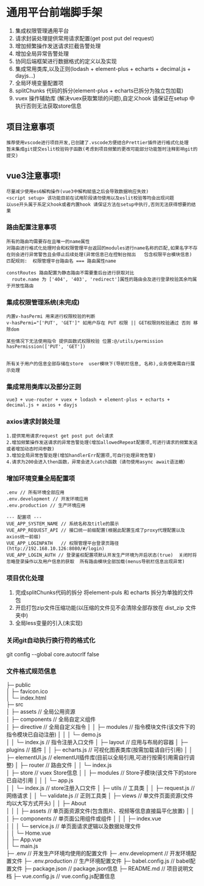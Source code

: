 <!--
 * @Description: 请输入当前文件描述
 * @Author: @Xin (834529118@qq.com)
 * @Date: 2021-04-19 10:06:21
 * @LastEditTime: 2022-11-14 17:55:58
 * @LastEditors: @Xin (834529118@qq.com)
-->
# 通用平台前端脚手架
1. 集成权限管理通用平台
2. 请求封装处理提供常用请求配置(get post put del request)
3. 增加频繁操作发送请求拦截告警处理
4. 增加全局异常告警处理
5. 协同后端框架进行数据格式的定义以及实现
6. 集成常用类库,以及正则(lodash + element-plus + echarts + decimal.js + dayjs...)
7. 全局环境变量配置项
8. splitChunks 代码的拆分(element-plus + echarts已拆分为独立包加载)
9. vuex 操作辅助库 (解决vuex获取繁琐的问题),自定义hook 请保证在setup 中执行否则无法获取store信息
## 项目注意事项
```
推荐使用vscode进行项目开发,已创建了.vscode方便结合Prettier插件进行格式化处理
暂未集成git提交eslit校验钩子函数(考虑到项目频繁的更改可能部分功能暂时注释影响git的提交)
```

## vue3注意事项!
```
尽量减少使用es6解构操作(vue3中解构赋值之后会导致数据响应失效)
<script setup> 该功能目前在试用阶段请勿使用以及eslit校验等均会出现问题
以use开头属于系定义hook或者内置hook 请保证方法在setup中执行,否则无法获得想要的结果
```

### 路由配置注意事项
```
所有的路由均需要存在且唯一的name属性
对路由进行格式化处理时会和权限管理平台返回的modules进行name名称的匹配,如果名字不存在则会进行异常警告且会停止后续处理(异常信息已在控制台抛出   包含权限平台模块信息)
匹配规则:  权限管理平台路由名 === 路由属性name

constRoutes 路由配置为静态路由不需要重后台进行获取对比
  route.name 为 ['404', '403', 'redirect']属性的路由会及进行登录校验其余均属于开放性路由
```
### 集成权限管理系统(未完成)

```
内置v-hasPermi 用来进行权限校验的判断
v-hasPermi="['PUT', 'GET']" 如用户存在 PUT 权限 || GET权限则校验通过 否则 移除dom

某些情况下无法使用指令 提供函数式权限校验 位置:@/utils/permission
hasPermission(['PUT', 'GET'])


所有关于用户的信息全部存储在store  user模块下(导航栏信息, 名称),业务使用需自行展示处理
```


### 集成常用类库以及部分正则
```
vue3 + vue-router + vuex + lodash + element-plus + echarts + decimal.js + axios + dayjs
```
### axios请求封装处理
```
1.提供常用请求request get post put del请求
2.增加频繁操作发送请求的异常告警处理(增加allowedRepeat配置项,可进行请求的频繁发送或者增加动态时间参数)
3.增加全局异常告警处理(增加handlerErr配置项,可自行处理异常告警)
4.请求为200会进入then函数，异常会进入catch函数（请勿使用async await语法糖）
```

### 增加环境变量全局配置项
```
.env // 所有环境全部应用
.env.development // 开发环境应用
.env.production // 生产环境应用

--- 配置项 ---
VUE_APP_SYSTEM_NAME // 系统名称及title的展示
VUE_APP_REQUEST_API // 接口统一前缀配置(根据此配置生成了proxy代理配置以及axios统一前缀)
VUE_APP_LOGINPATH   // 权限管理平台登录页路径(http://192.168.10.126:8080/#/login)
VUE_APP_LOGIN_AUTH // 登录鉴权配置项默认开发生产环境为开启状态(true)  关闭时将忽略登录操作以及用户信息的获取  所有路由模块全部加载(menus导航栏信息出现异常)
```
### 项目优化处理
1. 完成splitChunks代码的拆分 将element-puls 和 echarts 拆分为单独的文件包
2. 开启打包zip文件压缩功能(以压缩的文件见不会清除全部存放在 dist_zip 文件夹中)
3. 全局less变量的引入(未实现)

### 关闭git自动执行换行符的格式化
git config --global core.autocrlf false


### 文件格式规范信息
├─ public                                     
│  ├─ favicon.ico                             
│  └─ index.html                              
├─ src                                        
│  ├─ assets                                  // 全局公用资源                           
│  ├─ components                              // 全局自定义组件                 
│  ├─ directive                               // 全局自定义指令
│  │  ├─ modules                              // 指令模块文件(该文件下的指令模块已自动注册)
│  │  │  └─ demo.js                           
│  │  └─ index.js                             // 指令注册入口文件
│  ├─ layout                                  // 应用与布局的容器
│  ├─ plugins                                 // 插件
│  │  ├─ echarts.js                           // 可视化图表类库(按需加载请自行引用)
│  │  ├─ elementUI.js                         // elementUI插件库(目前以全局引用,可进行按需引用需自行调整)
│  ├─ router                                  // 路由文件
│  │  └─ index.js                             
│  ├─ store                                   // vuex Store信息
│  │  ├─ modules                              // Store子模块(该文件下的store已自动引用 
│  │  │  └─ app.js                            
│  │  └─ index.js                             // store注册入口文件
│  ├─ utils                                   // 工具类
│  │  ├─ request.js                           // 网络请求
│  │  └─ validate.js                          // 正则工具类
│  ├─ views                                   // 单文件页面资源(文件均以大写方式开头)
│  │  ├─ About                                
│  │  │  ├─ assets                            // 单页面资源文件(包含图片、视频等信息直接扁平化放置)
│  │  │  ├─ components                        // 单页面公用组件或组件
│  │  │  ├─ index.vue                         
│  │  │  └─ service.js                        // 单页面请求逻辑以及数据处理文件  
│  │  └─ Home.vue                             
│  ├─ App.vue                                 
│  └─ main.js                                 
├─ .env                                       // 开发生产环境均使用的配置文件
├─ .env.development                           // 开发环境配置文件
├─ .env.production                            // 生产环境配置文件
├─ babel.config.js                            // babel配置文件
├─ package.json                               // package.json信息
├─ README.md                                  // 项目说明文档
├─ vue.config.js                              // vue.config.js配置信息                        
